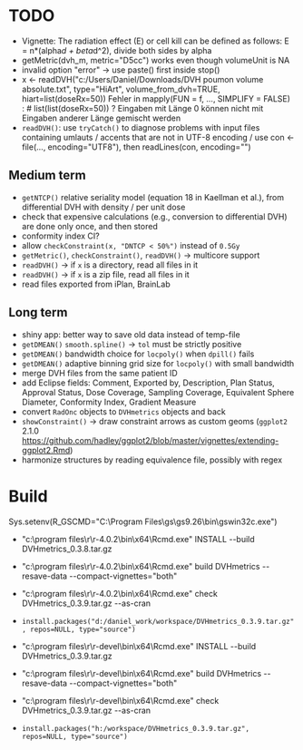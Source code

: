 # TODO

 * Vignette: The radiation effect (E) or cell kill can be defined as follows: E = n*(alpha*d + beta*d^2), divide both sides by alpha
 * getMetric(dvh_m, metric="D5cc") works even though volumeUnit is NA
 * invalid option "error" -> use paste() first inside stop()
 * x <- readDVH("c:/Users/Daniel/Downloads/DVH poumon volume absolute.txt", type="HiArt", volume_from_dvh=TRUE, hiart=list(doseRx=50))
 Fehler in mapply(FUN = f, ..., SIMPLIFY = FALSE) : # list(list(doseRx=50)) ?
  Eingaben mit Länge 0 können nicht mit Eingaben anderer Länge gemischt werden
 * `readDVH()`: use `tryCatch()` to diagnose problems with input files containing umlauts / accents that are not in UTF-8 encoding / use con <- file(..., encoding="UTF8"), then readLines(con, encoding="")

## Medium term

 * `getNTCP()` relative seriality model (equation 18 in Kaellman et al.), from differential DVH with density / per unit dose
 * check that expensive calculations (e.g., conversion to differential DVH) are done only once, and then stored
 * conformity index CI?
 * allow `checkConstraint(x, "DNTCP < 50%")` instead of `0.5Gy`
 * `getMetric()`, `checkConstraint()`, `readDVH()` -> multicore support
 * `readDVH()` -> if `x` is a directory, read all files in it
 * `readDVH()` -> if `x` is a zip file, read all files in it
 * read files exported from iPlan, BrainLab

## Long term

 * shiny app: better way to save old data instead of temp-file
 * `getDMEAN()` `smooth.spline()` -> `tol` must be strictly positive
 * `getDMEAN()` bandwidth choice for `locpoly()` when `dpill()` fails
 * `getDMEAN()` adaptive binning grid size for `locpoly()` with small bandwidth
 * merge DVH files from the same patient ID
 * add Eclipse fields: Comment, Exported by, Description, Plan Status, Approval Status, Dose Coverage, Sampling Coverage, Equivalent Sphere Diameter, Conformity Index, Gradient Measure
 * convert `RadOnc` objects to `DVHmetrics` objects and back
 * `showConstraint()` -> draw constraint arrows as custom geoms (`ggplot2` 2.1.0 https://github.com/hadley/ggplot2/blob/master/vignettes/extending-ggplot2.Rmd)
 * harmonize structures by reading equivalence file, possibly with regex

# Build

Sys.setenv(R_GSCMD="C:\\Program Files\\gs\\gs9.26\\bin\\gswin32c.exe")

 * "c:\program files\r\r-4.0.2\bin\x64\Rcmd.exe" INSTALL --build DVHmetrics_0.3.8.tar.gz
 * "c:\program files\r\r-4.0.2\bin\x64\Rcmd.exe" build DVHmetrics --resave-data --compact-vignettes="both"
 * "c:\program files\r\r-4.0.2\bin\x64\Rcmd.exe" check DVHmetrics_0.3.9.tar.gz --as-cran
 * `install.packages("d:/daniel_work/workspace/DVHmetrics_0.3.9.tar.gz", repos=NULL, type="source")`

 * "c:\program files\r\r-devel\bin\x64\Rcmd.exe" INSTALL --build DVHmetrics_0.3.9.tar.gz
 * "c:\program files\r\r-devel\bin\x64\Rcmd.exe" build DVHmetrics --resave-data --compact-vignettes="both"
 * "c:\program files\r\r-devel\bin\x64\Rcmd.exe" check DVHmetrics_0.3.9.tar.gz --as-cran
 * `install.packages("h:/workspace/DVHmetrics_0.3.9.tar.gz", repos=NULL, type="source")`
